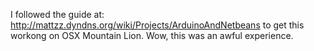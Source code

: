 I followed the guide at: http://mattzz.dyndns.org/wiki/Projects/ArduinoAndNetbeans to get this workong on OSX Mountain Lion. Wow, this was an awful experience.
